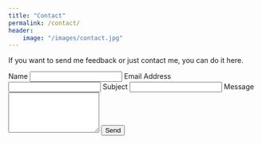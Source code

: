```yaml
---
title: "Contact"
permalink: /contact/
header:
    image: "/images/contact.jpg"
---
```


If you want to send me feedback or just contact me, you can do it here.

<script type="text/javascript">var submitted=false;</script>
<iframe name="hidden_iframe" id="hidden_iframe" style="display:none;" 
onload="if(submitted) {window.location='thankyou';}"></iframe>

<form action="https://docs.google.com/forms/d/e/1FAIpQLSd0UzmXmaSYbemodGPc_LhXe4UlwBXAwMi80iYK92OH6o1x2Q/formResponse" method="post" target="hidden_iframe" onsubmit="submitted=true;">
    <label>Name</label>
    <input type="text" name="entry.2005620554" required>
    <label>Email Address</label>
    <input type="email" name="entry.1045781291" required>
    <label>Subject</label>
    <input type="text" name="entry.1065046570">
    <label>Message</label>
    <textarea rows="5" name="entry.1166974658" required></textarea>
    <button type="submit">Send</button>    
</form>